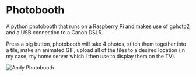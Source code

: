 # Photobooth

A python photobooth that runs on a Raspberry Pi and makes use of [gphoto2](http://www.gphoto.org/proj/gphoto2/) and a USB connection to a Canon DSLR.

Press a big button, photobooth will take 4 photos, stitch them together into a tile, make an animated GIF, upload all of the files to a desired location (in my case, my home server which I then use to display them on the TV).

![Andy Photobooth](http://mardell.me/github/photobooth.jpg "Photobooth")
